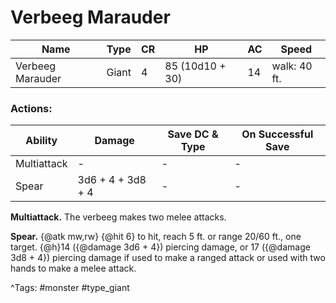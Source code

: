 # Verbeeg Marauder

| Name | Type | CR | HP | AC | Speed |
|------|------|----|----|----|-------|
| Verbeeg Marauder | Giant | 4 | 85 (10d10 + 30) | 14 | walk: 40 ft. |

### Actions:

| Ability | Damage | Save DC & Type | On Successful Save |
|---------|--------|----------------|--------------------|
| Multiattack | - | - | - |
| Spear | 3d6 + 4 + 3d8 + 4 | - | - |


**Multiattack.** The verbeeg makes two melee attacks.

**Spear.** {@atk mw,rw} {@hit 6} to hit, reach 5 ft. or range 20/60 ft., one target. {@h}14 ({@damage 3d6 + 4}) piercing damage, or 17 ({@damage 3d8 + 4}) piercing damage if used to make a ranged attack or used with two hands to make a melee attack.

^Tags: #monster #type_giant